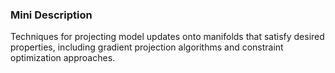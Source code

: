### Mini Description

Techniques for projecting model updates onto manifolds that satisfy desired properties, including gradient projection algorithms and constraint optimization approaches.
